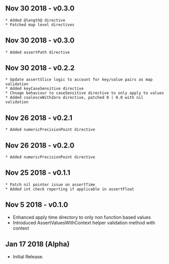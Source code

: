 ## Nov 30 2018 - v0.3.0
    * Added @length@ directive
    * Patched map level directives

## Nov 30 2018 - v0.3.0
    * Added assertPath directive

## Nov 30 2018 - v0.2.2
    * Update assertSlice logic to account for key/value pairs as map validation
    * Added keyCaseSensitive directive
    * Chnage behaviour to caseSensitive directive to only apply to values
    * Added coalesceWithZero directive, patched 0 | 0.0 with nil validation

## Nov 26 2018 - v0.2.1
    * Added numericPrecisionPoint directive

## Nov 26 2018 - v0.2.0
    * Added numericPrecisionPoint directive

## Nov 25 2018 - v0.1.1
    * Patch nil pointer issue on assertTime
    * Added int check reporting if applicable in assertFloat
    
## Nov 5 2018 - v0.1.0

  * Enhanced apply time directory to only non function based values
  * Introduced AssertValuesWithContext helper validation method with context
  
## Jan 17 2018 (Alpha)

  * Initial Release.

